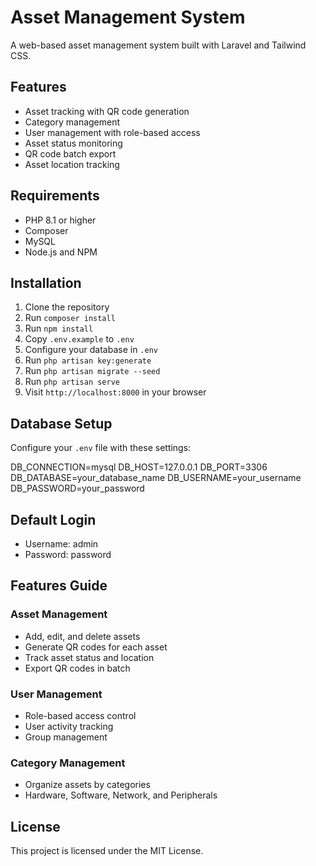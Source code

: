 # Asset Management System

A web-based asset management system built with Laravel and Tailwind CSS.

## Features

- Asset tracking with QR code generation
- Category management
- User management with role-based access
- Asset status monitoring
- QR code batch export
- Asset location tracking

## Requirements

- PHP 8.1 or higher
- Composer
- MySQL
- Node.js and NPM

## Installation

1. Clone the repository
2. Run `composer install`
3. Run `npm install`
4. Copy `.env.example` to `.env`
5. Configure your database in `.env`
6. Run `php artisan key:generate`
7. Run `php artisan migrate --seed`
8. Run `php artisan serve`
9. Visit `http://localhost:8000` in your browser

## Database Setup

Configure your `.env` file with these settings:

DB_CONNECTION=mysql
DB_HOST=127.0.0.1
DB_PORT=3306
DB_DATABASE=your_database_name
DB_USERNAME=your_username
DB_PASSWORD=your_password

## Default Login

- Username: admin
- Password: password

## Features Guide

### Asset Management
- Add, edit, and delete assets
- Generate QR codes for each asset
- Track asset status and location
- Export QR codes in batch

### User Management
- Role-based access control
- User activity tracking
- Group management

### Category Management
- Organize assets by categories
- Hardware, Software, Network, and Peripherals

## License

This project is licensed under the MIT License.